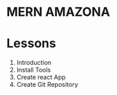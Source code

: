 # MERN AMAZONA

# Lessons 
1. Introduction
2. Install Tools
3. Create react App
4. Create Git Repository
